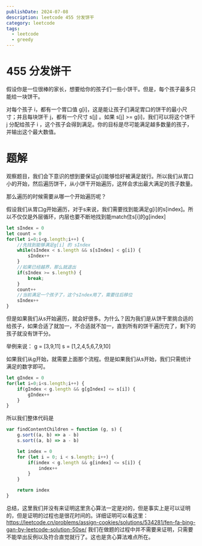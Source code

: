 ```yaml
---
publishDate: 2024-07-08
description: leetcode 455 分发饼干
category: leetcode
tags:
  - leetcode
  - greedy
---
```


# 455 分发饼干

假设你是一位很棒的家长，想要给你的孩子们一些小饼干。但是，每个孩子最多只能给一块饼干。

对每个孩子 i，都有一个胃口值 g[i]，这是能让孩子们满足胃口的饼干的最小尺寸；并且每块饼干 j，都有一个尺寸 s[j] 。如果 s[j] >= g[i]，我们可以将这个饼干 j 分配给孩子 i ，这个孩子会得到满足。你的目标是尽可能满足越多数量的孩子，并输出这个最大数值。

 
# 题解

观察题目，我们会下意识的想到要保证g[i]能够恰好被满足就行。所以我们从胃口小的开始，然后遍历饼干，从小饼干开始遍历，这样会求出最大满足的孩子数量。

那么遍历的时候需要从哪一个开始遍历呢？

假设我们从胃口g开始遍历，对于s来说，我们需要找到能满足g[i]的s[index]。所以不仅仅是外层循环，内层也要不断地找到能match住s[i]的g[index]

```javascript
let sIndex = 0
let count = 0
for(let i=0;i<g.length;i++) {
    //先找到能够满足g[i] 的 sIndex
    while(sIndex < s.length && s[sIndex] < g[i]) {
        sIndex++
    }
    //如果已经越界，那么就退出
    if(sIndex >= s.length) {
        break;
    }
    count++
    //当前满足一个孩子了，这个sIndex用了，需要往后移位
    sIndex++
}
```

但是如果我们从s开始遍历，就会好很多。为什么？因为我们是从饼干里挑合适的给孩子，如果合适了就加一，不合适就不加一，直到所有的饼干遍历完了，剩下的孩子就没有饼干分。

举例来说：
g = [3,9,11]
s = [1,2,4,5,6,7,9,10]

如果我们从g开始，就需要上面那个流程。但是如果我们从s开始，我们只需统计满足的数字即可。

```javascript
let gIndex = 0
for(let i=0;i<s.length;i++) {
    if(gIndex < g.length && g[gIndex] <= s[i]) {
        gIndex++
    }
}
```

所以我们整体代码是

```javascript
var findContentChildren = function (g, s) {
    g.sort((a, b) => a - b)
    s.sort((a, b) => a - b)

    let index = 0
    for (let i = 0; i < s.length; i++) {
        if(index < g.length && g[index] <= s[i]) {
            index++
        }
    }

    return index
}
```

总结，这里我们并没有来证明这里贪心算法一定是对的，但是事实上是可以证明的，但是证明的过程也是很花时间的。详细证明可以看这里：https://leetcode.cn/problems/assign-cookies/solutions/534281/fen-fa-bing-gan-by-leetcode-solution-50se/ 我们在做题的过程中并不需要来证明，只需要不能举出反例以及符合直觉就行了。这也是贪心算法难点所在。

